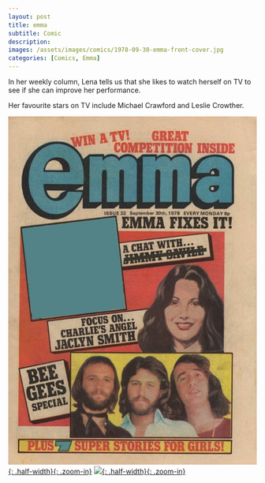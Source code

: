 ```yaml
---
layout: post
title: emma
subtitle: Comic
description:
images: /assets/images/comics/1978-09-30-emma-front-cover.jpg
categories: [Comics, Emma]
---
```


In her weekly column, Lena tells us that she likes to watch herself on TV to see if she can improve her performance.

Her favourite stars on TV include Michael Crawford and Leslie Crowther.

[![](/assets/images/comics/1978-09-30-emma-front-cover.jpg){: .half-width}{: .zoom-in}](/assets/images/comics/1978-09-30-emma-front-cover.jpg)
[![](/assets/images/comics/1978-09-30-emma-page-17.jpg){: .half-width}{: .zoom-in}](/assets/images/comics/1978-09-30-emma-page-17.jpg)
